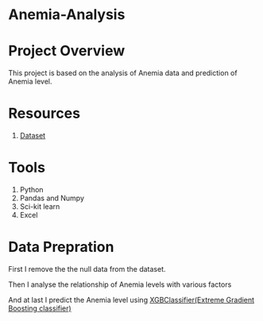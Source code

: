 # Anemia-Analysis

# Project Overview

This project is based on the analysis of Anemia data and prediction of Anemia level.

# Resources

1. [Dataset](https://www.kaggle.com/datasets/adeolaadesina/factors-affecting-children-anemia-level)

# Tools

1. Python
2. Pandas and Numpy
3. Sci-kit learn
4. Excel

# Data Prepration

First I remove the the null data from the dataset.

Then I analyse the relationship of Anemia levels with various factors

And at last I predict the Anemia level using [XGBClassifier(Extreme Gradient Boosting classifier)](https://xgboost.readthedocs.io/en/latest/index.html)
